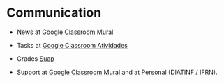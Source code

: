 Communication
====

- News at [Google Classroom Mural](https://classroom.google.com/u/3/c/NzIyOTcwNTI5ODY3)

- Tasks at [Google Classroom Atividades](https://classroom.google.com/u/3/c/NzIyOTcwNTI5ODY3/t/all)

- Grades [Suap](https://suap.ifrn.edu.br)

- Support at [Google Classroom Mural](https://classroom.google.com/u/3/c/NzIyOTcwNTI5ODY3) and at Personal (DIATINF / IFRN).
